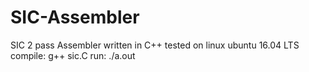 # SIC-Assembler
SIC 2 pass Assembler written in C++
tested on linux ubuntu 16.04 LTS
compile: g++ sic.C
run: ./a.out
